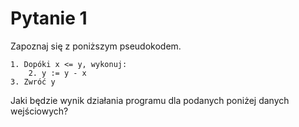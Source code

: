 # Pytanie 1

Zapoznaj się z poniższym pseudokodem.

```
1. Dopóki x <= y, wykonuj:
    2. y := y - x
3. Zwróć y
```

Jaki będzie wynik działania programu dla podanych poniżej danych wejściowych?
